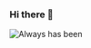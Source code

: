 ### Hi there 👋

<!--
**dustywusty/dustywusty** is a ✨ _special_ ✨ repository because its `README.md` (this file) appears on your GitHub profile.

Here are some ideas to get you started:

- 🔭 I’m currently working on ...
- 🌱 I’m currently learning ...
- 👯 I’m looking to collaborate on ...
- 🤔 I’m looking for help with ...
- 💬 Ask me about ...
- 📫 How to reach me: ...
- 😄 Pronouns: ...
- ⚡ Fun fact: ...
-->

![Always has been](https://preview.redd.it/cpl3su2n1j951.jpg?width=640&crop=smart&auto=webp&s=a66b77cd70847b85a86dbcd39d94c3b4588daf7a)
